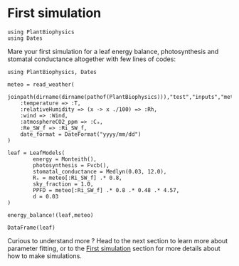 # First simulation

```@setup usepkg
using PlantBiophysics
using Dates
```

Mare your first simulation for a leaf energy balance, photosynthesis and stomatal conductance altogether with few lines of codes:

```@example usepkg
using PlantBiophysics, Dates

meteo = read_weather(
    joinpath(dirname(dirname(pathof(PlantBiophysics))),"test","inputs","meteo.csv"),
    :temperature => :T,
    :relativeHumidity => (x -> x ./100) => :Rh,
    :wind => :Wind,
    :atmosphereCO2_ppm => :Cₐ,
    :Re_SW_f => :Ri_SW_f,
    date_format = DateFormat("yyyy/mm/dd")
)

leaf = LeafModels(
        energy = Monteith(),
        photosynthesis = Fvcb(),
        stomatal_conductance = Medlyn(0.03, 12.0),
        Rₛ = meteo[:Ri_SW_f] .* 0.8,
        sky_fraction = 1.0,
        PPFD = meteo[:Ri_SW_f] .* 0.8 .* 0.48 .* 4.57,
        d = 0.03
)

energy_balance!(leaf,meteo)

DataFrame(leaf)
```

Curious to understand more ? Head to the next section to learn more about parameter fitting, or to the [First simulation](@ref) section for more details about how to make simulations.
